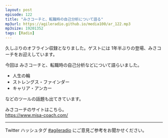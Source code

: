 ```yaml
---
layout: post
episode: 122
title: "みさコーチと、転職時の自己分析について語る"
mp3url: https://agileradio.github.io/media100/ar_122.mp3
mp3size: 19201352
tags: [Radio]
---
```


久しぶりのオフライン収録となりました。ゲストには 1年半ぶりの登場、みさコーチをお迎えしています。

今回は みさコーチと、転職時の自己分析などについて語らいました。

- 人生の輪
- ストレングス・ファインダー
- キャリア・アンカー

などのツールの話題も出てきています。

みさコーチのサイトはこちら。  
<https://www.misa-coach.com/>

---  
  
Twitter ハッシュタグ [#agileradio](https://twitter.com/intent/tweet?hashtags=agileradio) にご意見ご参考をお聞かせください。  
